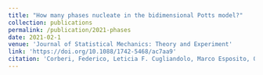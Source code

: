 ```yaml
---
title: "How many phases nucleate in the bidimensional Potts model?"
collection: publications
permalink: /publication/2021-phases
date: 2021-02-1
venue: 'Journal of Statistical Mechanics: Theory and Experiment'
link: 'https://doi.org/10.1088/1742-5468/ac7aa9'
citation: 'Corberi, Federico, Leticia F. Cugliandolo, Marco Esposito, Onofrio Mazzarisi, and Marco Picco. &quot;How many phases nucleate in the bidimensional Potts model?.&quot; <i>Journal of Statistical Mechanics: Theory and Experiment</i> 2022, no. 7 (2022): 073204.'
---
```

